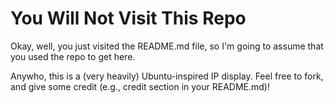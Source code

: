 # You Will Not Visit This Repo

Okay, well, you just visited the README.md file, so I'm going to assume that you used the repo to get here.

Anywho, this is a (very heavily) Ubuntu-inspired IP display. Feel free to fork, and give some credit (e.g., credit section in your README.md)!
